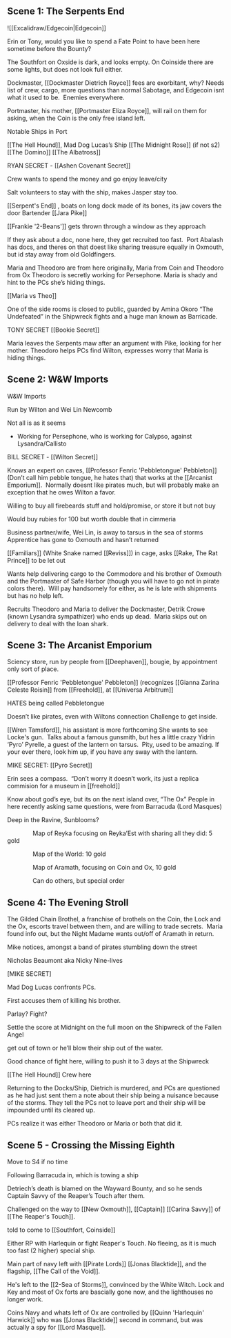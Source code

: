 ## Scene 1: The Serpents End

![[Excalidraw/Edgecoin|Edgecoin]]

Erin or Tony, would you like to spend a Fate Point to have been here sometime before the Bounty?

The Southfort on Oxside is dark, and looks empty. On Coinside there are some lights, but does not look full either.

Dockmaster, [[Dockmaster Dietrich Royce]] fees are exorbitant, why?
Needs list of crew, cargo, more questions than normal
Sabotage, and Edgecoin isnt what it used to be.  Enemies everywhere.

Portmaster, his mother, [[Portmaster Eliza Royce]], will rail on them for asking, when the Coin is the only free island left.

Notable Ships in Port

[[The Hell Hound]], Mad Dog Lucas’s Ship
[[The Midnight Rose]] (if not s2)
[[The Domino]]
[[The Albatross]]

RYAN SECRET - [[Ashen Covenant Secret]]

Crew wants to spend the money and go enjoy leave/city

Salt volunteers to stay with the ship, makes Jasper stay too.

[[Serpent's End]]
, boats on long dock made of its bones, its jaw covers the door
Bartender [[Jara Pike]]

[[Frankie '2-Beans']] gets thrown through a window as they approach

If they ask about a doc, none here, they get recruited too fast.  Port Abalash has docs, and theres on that doest like sharing treasure equally in Oxmouth, but id stay away from old Goldfingers.


Maria and Theodoro are from here originally, Maria from Coin and Theodoro from Ox
Theodoro is secretly working for Persephone.
Maria is shady and hint to the PCs she’s hiding things.

[[Maria vs Theo]]


One of the side rooms is closed to public, guarded by Amina Okoro “The Undefeated” in the Shipwreck fights and a huge man known as Barricade.

TONY SECRET [[Bookie Secret]]

Maria leaves the Serpents maw after an argument with Pike, looking for her mother.
Theodoro helps PCs find Wilton, expresses worry that Maria is hiding things.

## Scene 2: W&W Imports

W&W Imports

Run by Wilton and Wei Lin Newcomb

Not all is as it seems
- Working for Persephone, who is working for Calypso, against Lysandra/Callisto

BILL SECRET - [[Wilton Secret]]

Knows an expert on caves, [[Professor Fenric 'Pebbletongue' Pebbleton]] (Don’t call him pebble tongue, he hates that) that works at the [[Arcanist Emporium]].  Normally doesnt like pirates much, but will probably make an exception that he owes Wilton a favor.

Willing to buy all firebeards stuff and hold/promise, or store it but not buy

Would buy rubies for 100 but worth double that in cimmeria

Business partner/wife, Wei Lin, is away to tarsus in the sea of storms
Apprentice has gone to Oxmouth and hasn’t returned

[[Familiars]] (White Snake named [[Reviss]]) in cage, asks [[Rake, The Rat Prince]] to be let out

Wants help delivering cargo to the Commodore and his brother of Oxmouth and the Portmaster of Safe Harbor (though you will have to go not in pirate colors there).  Will pay handsomely for either, as he is late with shipments but has no help left.

Recruits Theodoro and Maria to deliver the Dockmaster, Detrik Crowe (known Lysandra sympathizer) who ends up dead.  Maria skips out on delivery to deal with the loan shark.

## Scene 3: The Arcanist Emporium

Sciency store, run by people from [[Deephaven]], bougie, by appointment only sort of place.

[[Professor Fenric 'Pebbletongue' Pebbleton]] (recognizes [[Gianna Zarina Celeste Roisin]] from [[Freehold]], at [[Universa Arbitrum]]

HATES being called Pebbletongue

Doesn’t like pirates, even with Wiltons connection
Challenge to get inside.

[[Wren Tamsford]], his assistant is more forthcoming
She wants to see Locke's gun.  Talks about a famous gunsmith, but hes a little crazy Yidrin ‘Pyro’ Pyrelle, a guest of the lantern on tarsus.  Pity, used to be amazing. If your ever there, look him up, if you have any sway with the lantern.

MIKE SECRET: [[Pyro Secret]]


Erin sees a compass.  “Don’t worry it doesn’t work, its just a replica commision for a museum in [[freehold]]

Know about god’s eye, but its on the next island over, “The Ox”
People in here recently asking same questions, were from Barracuda (Lord Masques)

Deep in the Ravine, Sunblooms?

               Map of Reyka focusing on Reyka’Est with sharing all they did: 5 gold

               Map of the World: 10 gold

               Map of Aramath, focusing on Coin and Ox, 10 gold

               Can do others, but special order

## Scene 4: The Evening Stroll

The Gilded Chain Brothel, a franchise of brothels on the Coin, the Lock and the Ox, escorts travel between them, and are willing to trade secrets.  Maria found info out, but the Night Madame wants out/off of Aramath in return.

Mike notices, amongst a band of pirates stumbling down the street

Nicholas Beaumont aka Nicky Nine-lives

[MIKE SECRET]

Mad Dog Lucas confronts PCs.

First accuses them of killing his brother.

Parlay? Fight?

Settle the score at Midnight on the full moon on the Shipwreck of the Fallen Angel

get out of town or he’ll blow their ship out of the water. 

Good chance of fight here, willing to push it to 3 days at the Shipwreck

[[The Hell Hound]] Crew here


Returning to the Docks/Ship, Dietrich is murdered, and PCs are questioned as he had just sent them a note about their ship being a nuisance because of the storms.  They tell the PCs not to leave port and their ship will be impounded until its cleared up.

PCs realize it was either Theodoro or Maria or both that did it.


## Scene 5 - Crossing the Missing Eighth
Move to S4 if no time




Following Barracuda in, which is towing a ship

Detriech’s death is blamed on the Wayward Bounty, and so he sends Captain Savvy of the Reaper’s Touch after them.

Challenged on the way to [[New Oxmouth]], [[Captain]] [[Carina Savvy]] of [[The Reaper's Touch]].


told to come to [[Southfort, Coinside]]

Either RP with Harlequin or fight Reaper's Touch.  No fleeing, as it is much too fast (2 higher) special ship.

Main part of navy left with [[Pirate Lords]] [[Jonas Blacktide]], and the flagship, [[The Call of the Void]].  

He's left to the [[2-Sea of Storms]], convinced by the White Witch. Lock and Key and most of Ox forts are bascially gone now, and the lighthouses no longer work.

Coins Navy and whats left of Ox are controlled by [[Quinn 'Harlequin' Harwick]] who was [[Jonas Blacktide]] second in command, but was actually a spy for [[Lord Masque]].